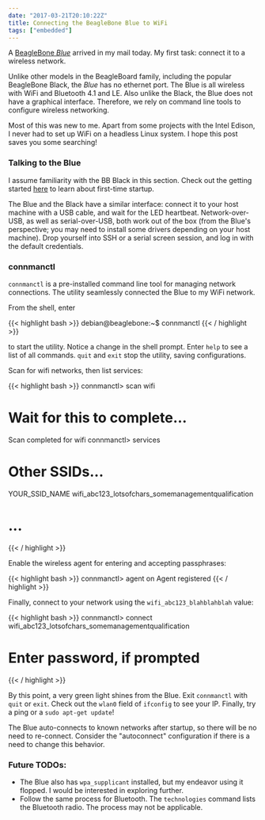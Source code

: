 ```yaml
---
date: "2017-03-21T20:10:22Z"
title: Connecting the BeagleBone Blue to WiFi
tags: ["embedded"]
---
```


A [BeagleBone _Blue_][bbblue] arrived in my mail today. My first task: connect it to a wireless network.

Unlike other models in the BeagleBoard family, including the popular BeagleBone Black, the _Blue_ has no ethernet port. The Blue is all wireless with WiFi and Bluetooth 4.1 and LE. Also unlike the Black, the Blue does not have a graphical interface. Therefore, we rely on command line tools to configure wireless networking.

Most of this was new to me. Apart from some projects with the Intel Edison, I never had to set up WiFi on a headless Linux system. I hope this post saves you some searching!

### Talking to the Blue

I assume familiarity with the BB Black in this section. Check out the getting started [here][getting-started] to learn about first-time startup.

The Blue and the Black have a similar interface: connect it to your host machine with a USB cable, and wait for the LED heartbeat. Network-over-USB, as well as serial-over-USB, both work out of the box (from the Blue's perspective; you may need to install some drivers depending on your host machine). Drop yourself into SSH or a serial screen session, and log in with the default credentials.

### connmanctl

`connmanctl` is a pre-installed command line tool for managing network connections. The utility seamlessly connected the Blue to my WiFi network.

From the shell, enter

{{< highlight bash >}}
debian@beaglebone:~$ connmanctl
{{< / highlight >}}

to start the utility. Notice a change in the shell prompt. Enter `help` to see a list of all commands. `quit` and `exit` stop the utility, saving configurations.

Scan for wifi networks, then list services:

{{< highlight bash >}}
connmanctl> scan wifi
# Wait for this to complete...
Scan completed for wifi
connmanctl> services

# Other SSIDs...
YOUR_SSID_NAME  wifi_abc123_lotsofchars_somemanagementqualification
# ...
{{< / highlight >}}

Enable the wireless agent for entering and accepting passphrases:

{{< highlight bash >}}
connmanctl> agent on
Agent registered
{{< / highlight >}}

Finally, connect to your network using the `wifi_abc123_blahblahblah` value:

{{< highlight bash >}}
connmanctl> connect wifi_abc123_lotsofchars_somemanagementqualification
# Enter password, if prompted
{{< / highlight >}}

By this point, a very green light shines from the Blue. Exit `connmanctl` with `quit` or `exit`. Check out the `wlan0` field of `ifconfig` to see your IP. Finally, try a ping or a `sudo apt-get update`!

The Blue auto-connects to known networks after startup, so there will be no need to re-connect. Consider the "autoconnect" configuration if there is a need to change this behavior.

### Future TODOs:

- The Blue also has `wpa_supplicant` installed, but my endeavor using it flopped. I would be interested in exploring further.
- Follow the same process for Bluetooth. The `technologies` command lists the Bluetooth radio. The process may not be applicable.


[bbblue]: https://beagleboard.org/blog/2017-03-13-meet-beaglebone-blue/
[getting-started]: https://beagleboard.org/getting-started
